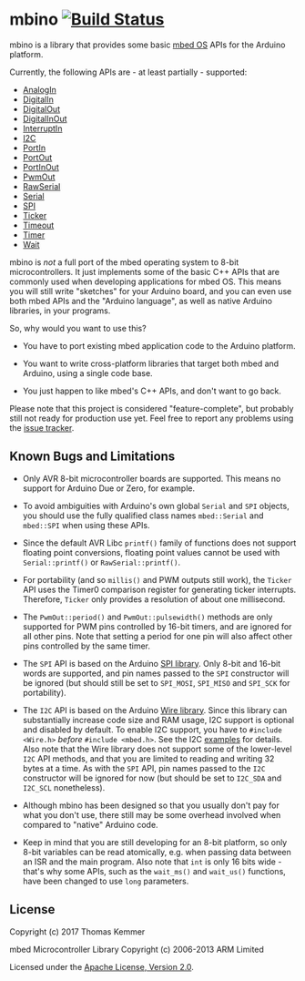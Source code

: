# mbino [![Build Status](https://travis-ci.org/tkem/mbino.svg?branch=master)](https://travis-ci.org/tkem/mbino/)

mbino is a library that provides some basic [mbed
OS](https://docs.mbed.com/docs/mbed-os-handbook/en/latest/) APIs for
the Arduino platform.

Currently, the following APIs are - at least partially - supported:

- [AnalogIn](https://docs.mbed.com/docs/mbed-os-api-reference/en/latest/APIs/io/AnalogIn/)
- [DigitalIn](https://docs.mbed.com/docs/mbed-os-api-reference/en/latest/APIs/io/DigitalIn/)
- [DigitalOut](https://docs.mbed.com/docs/mbed-os-api-reference/en/latest/APIs/io/DigitalOut/)
- [DigitalInOut](https://docs.mbed.com/docs/mbed-os-api-reference/en/latest/APIs/io/DigitalInOut/)
- [InterruptIn](https://docs.mbed.com/docs/mbed-os-api-reference/en/latest/APIs/io/InterruptIn/)
- [I2C](https://docs.mbed.com/docs/mbed-os-api-reference/en/latest/APIs/interfaces/digital/I2C/)
- [PortIn](https://docs.mbed.com/docs/mbed-os-api-reference/en/latest/APIs/io/PortIn/)
- [PortOut](https://docs.mbed.com/docs/mbed-os-api-reference/en/latest/APIs/io/PortOut/)
- [PortInOut](https://docs.mbed.com/docs/mbed-os-api-reference/en/latest/APIs/io/PortInOut/)
- [PwmOut](https://docs.mbed.com/docs/mbed-os-api-reference/en/latest/APIs/io/PwmOut/)
- [RawSerial](https://docs.mbed.com/docs/mbed-os-api/en/mbed-os-5.5/api/classmbed_1_1RawSerial.html)
- [Serial](https://docs.mbed.com/docs/mbed-os-api-reference/en/latest/APIs/interfaces/digital/Serial/)
- [SPI](https://docs.mbed.com/docs/mbed-os-api-reference/en/latest/APIs/interfaces/digital/SPI/)
- [Ticker](https://docs.mbed.com/docs/mbed-os-api-reference/en/latest/APIs/tasks/Ticker/)
- [Timeout](https://docs.mbed.com/docs/mbed-os-api-reference/en/latest/APIs/tasks/TimeOut/)
- [Timer](https://docs.mbed.com/docs/mbed-os-api-reference/en/latest/APIs/tasks/Timer/)
- [Wait](https://docs.mbed.com/docs/mbed-os-api-reference/en/latest/APIs/tasks/wait/)

mbino is *not* a full port of the mbed operating system to 8-bit
microcontrollers.  It just implements some of the basic C++ APIs that
are commonly used when developing applications for mbed OS.  This
means you will still write "sketches" for your Arduino board, and you
can even use both mbed APIs and the "Arduino language", as well as
native Arduino libraries, in your programs.

So, why would you want to use this?

- You have to port existing mbed application code to the Arduino
  platform.

- You want to write cross-platform libraries that target both mbed and
  Arduino, using a single code base.

- You just happen to like mbed's C++ APIs, and don't want to go back.

Please note that this project is considered "feature-complete", but
probably still not ready for production use yet.  Feel free to report
any problems using the [issue
tracker](https://github.com/tkem/mbino/issues/).


## Known Bugs and Limitations

- Only AVR 8-bit microcontroller boards are supported.  This means no
  support for Arduino Due or Zero, for example.

- To avoid ambiguities with Arduino's own global `Serial` and `SPI`
  objects, you should use the fully qualified class names
  `mbed::Serial` and `mbed::SPI` when using these APIs.

- Since the default AVR Libc `printf()` family of functions does not
  support floating point conversions, floating point values cannot be
  used with `Serial::printf()` or `RawSerial::printf()`.

- For portability (and so `millis()` and PWM outputs still work), the
  `Ticker` API uses the Timer0 comparison register for generating
  ticker interrupts.  Therefore, `Ticker` only provides a resolution
  of about one millisecond.

- The `PwmOut::period()` and `PwmOut::pulsewidth()` methods are only
  supported for PWM pins controlled by 16-bit timers, and are ignored
  for all other pins.  Note that setting a period for one pin will
  also affect other pins controlled by the same timer.

- The `SPI` API is based on the Arduino [SPI
  library](https://www.arduino.cc/en/Reference/SPI).  Only 8-bit and
  16-bit words are supported, and pin names passed to the `SPI`
  constructor will be ignored (but should still be set to `SPI_MOSI`,
  `SPI_MISO` and `SPI_SCK` for portability).

- The `I2C` API is based on the Arduino [Wire
  library](https://www.arduino.cc/en/Reference/Wire).  Since this
  library can substantially increase code size and RAM usage, I2C
  support is optional and disabled by default.  To enable I2C support,
  you have to `#include <Wire.h>` *before* `#include <mbed.h>`.  See
  the I2C [examples](examples/) for details.  Also note that the Wire
  library does not support some of the lower-level `I2C` API methods,
  and that you are limited to reading and writing 32 bytes at a time.
  As with the `SPI` API, pin names passed to the `I2C` constructor
  will be ignored for now (but should be set to `I2C_SDA` and
  `I2C_SCL` nonetheless).

- Although mbino has been designed so that you usually don't pay for
  what you don't use, there still may be some overhead involved when
  compared to "native" Arduino code.

- Keep in mind that you are still developing for an 8-bit platform, so
  only 8-bit variables can be read atomically, e.g. when passing data
  between an ISR and the main program.  Also note that `int` is only
  16 bits wide - that's why some APIs, such as the `wait_ms()` and
  `wait_us()` functions, have been changed to use `long` parameters.


## License

Copyright (c) 2017 Thomas Kemmer

mbed Microcontroller Library Copyright (c) 2006-2013 ARM Limited

Licensed under the [Apache License, Version
2.0](http://www.apache.org/licenses/LICENSE-2.0).
